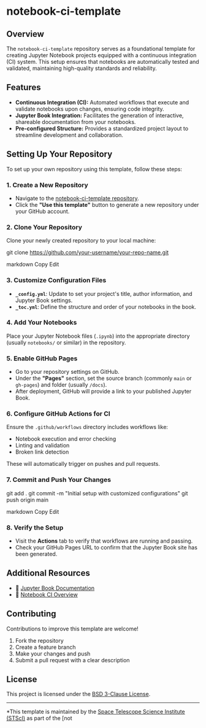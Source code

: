 # notebook-ci-template

## Overview

The `notebook-ci-template` repository serves as a foundational template for creating Jupyter Notebook projects equipped with a continuous integration (CI) system. This setup ensures that notebooks are automatically tested and validated, maintaining high-quality standards and reliability.

## Features

- **Continuous Integration (CI):** Automated workflows that execute and validate notebooks upon changes, ensuring code integrity.
- **Jupyter Book Integration:** Facilitates the generation of interactive, shareable documentation from your notebooks.
- **Pre-configured Structure:** Provides a standardized project layout to streamline development and collaboration.

## Setting Up Your Repository

To set up your own repository using this template, follow these steps:

### 1. Create a New Repository

- Navigate to the [notebook-ci-template repository](https://github.com/spacetelescope/notebook-ci-template).
- Click the **"Use this template"** button to generate a new repository under your GitHub account.

### 2. Clone Your Repository

Clone your newly created repository to your local machine:

git clone https://github.com/your-username/your-repo-name.git

markdown
Copy
Edit

### 3. Customize Configuration Files

- **`_config.yml`**: Update to set your project's title, author information, and Jupyter Book settings.
- **`_toc.yml`**: Define the structure and order of your notebooks in the book.

### 4. Add Your Notebooks

Place your Jupyter Notebook files (`.ipynb`) into the appropriate directory (usually `notebooks/` or similar) in the repository.

### 5. Enable GitHub Pages

- Go to your repository settings on GitHub.
- Under the **"Pages"** section, set the source branch (commonly `main` or `gh-pages`) and folder (usually `/docs`).
- After deployment, GitHub will provide a link to your published Jupyter Book.

### 6. Configure GitHub Actions for CI

Ensure the `.github/workflows` directory includes workflows like:

- Notebook execution and error checking
- Linting and validation
- Broken link detection

These will automatically trigger on pushes and pull requests.

### 7. Commit and Push Your Changes

git add . git commit -m "Initial setup with customized configurations" git push origin main

markdown
Copy
Edit

### 8. Verify the Setup

- Visit the **Actions** tab to verify that workflows are running and passing.
- Check your GitHub Pages URL to confirm that the Jupyter Book site has been generated.

## Additional Resources

- 📘 [Jupyter Book Documentation](https://jupyterbook.org/intro.html)
- 🧪 [Notebook CI Overview](https://spacetelescope.github.io/notebook-infrastructure/ci-overview.html)

## Contributing

Contributions to improve this template are welcome!

1. Fork the repository  
2. Create a feature branch  
3. Make your changes and push  
4. Submit a pull request with a clear description

## License

This project is licensed under the [BSD 3-Clause License](LICENSE).

---

*This template is maintained by the [Space Telescope Science Institute (STScI)](https://www.stsci.edu/) as part of the [not
